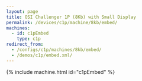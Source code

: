 ```yaml
---
layout: page
title: OSI Challenger 1P (8Kb) with Small Display
permalink: /devices/c1p/machine/8kb/embed/
machines:
  - id: c1pEmbed
    type: c1p
redirect_from:
  - /configs/c1p/machines/8kb/embed/
  - /demos/c1p/embed.xml/
---
```


{% include machine.html id="c1pEmbed" %}
